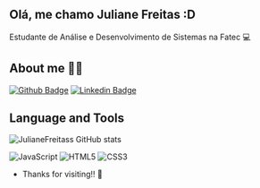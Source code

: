 ## Olá, me chamo Juliane Freitas :D

 

Estudante de Análise e Desenvolvimento de Sistemas na Fatec :computer:


 

## About me :woman_technologist:

[![Github Badge](https://img.shields.io/badge/-Github-000?style=flat-square&logo=Github&logoColor=white&link=https://github.com/JulianeFreitass)](https://github.com/JulianeFreitass) [![Linkedin Badge](https://img.shields.io/badge/-LinkedIn-blue?style=flat-square&logo=Linkedin&logoColor=white&link=https://www.linkedin.com/in/juliane-freitas-9b6287163/)](https://www.linkedin.com/in/juliane-freitas-9b6287163/)


## Language and Tools 

![JulianeFreitass GitHub stats](https://github-readme-stats.vercel.app/api?username=JulianeFreitass&theme=tokyonight&show_icons=true) 

![JavaScript](https://img.shields.io/badge/javascript-%23323330.svg?style=for-the-badge&logo=javascript&logoColor=%23F7DF1E) ![HTML5](https://img.shields.io/badge/html5-%23E34F26.svg?style=for-the-badge&logo=html5&logoColor=white) ![CSS3](https://img.shields.io/badge/css3-%231572B6.svg?style=for-the-badge&logo=css3&logoColor=white) 	

- Thanks for visiting!! :wave:
